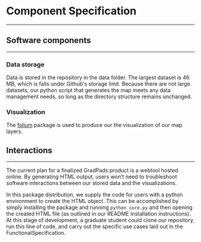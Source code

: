 # Component Specification
----
## Software components
---
### Data storage

Data is stored in the repository in the data folder. The largest dataset is 46 MB, which is falls under Github's storage limit. Because there are not large datasets, our python script that generates the map meets any data management needs, so long as the directory structure remains unchanged.

### Visualization

The [folium](https://github.com/python-visualization/folium) package is used to produce our the visualization of our map layers.

## Interactions
---
The current plan for a finalized GradPads product is a webtool hosted online. By generating HTML output, users won’t need to troubleshoot software interactions between our stored data and the visualizations.

In this package distribution, we supply the code for users with a python environment to create the HTML object. This can be accomplished by simply installing the package and running `python core.py` and then opening the created HTML file (as outlined in our README installation instructions). At this stage of development, a graduate student could clone our repository, run this line of code, and carry out the specific use cases laid out in the FunctionalSpecification.
